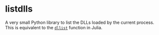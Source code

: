 # listdlls

A very small Python library to list the DLLs loaded by the current process.
This is equivalent to the [`dllist`](https://docs.julialang.org/en/v1/stdlib/Libdl/#Base.Libc.Libdl.dllist) function in Julia.
